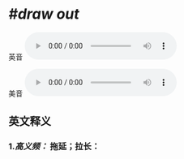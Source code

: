 # ***\#draw out*** 
英音
<audio src="./media/draw out1_AAC.aac" controls="controls"></audio>

美音
<audio src="./media/draw out2_AAC.aac" controls="controls"></audio>



  

英文释义
---
### 1.*高义频：* **拖延；拉长：**  


